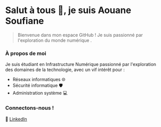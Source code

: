 # Salut à tous 👋, je suis Aouane Soufiane

> Bienvenue dans mon espace GitHub ! Je suis passionné par l'exploration du monde numérique .

### À propos de moi

Je suis étudiant en Infrastructure Numérique passionné par l'exploration des domaines de la technologie, avec un vif intérêt pour :

- Réseaux informatiques 🌐
- Sécurité informatique 🛡️
- Administration système 💻

### Connectons-nous !
🔗 [LinkedIn](https://www.linkedin.com)
